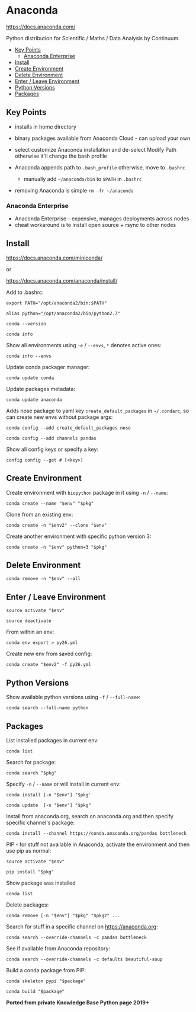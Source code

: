 # Anaconda

<https://docs.anaconda.com/>

Python distribution for Scientific / Maths / Data Analysis by Continuum.

<!-- INDEX_START -->

- [Key Points](#key-points)
  - [Anaconda Enterprise](#anaconda-enterprise)
- [Install](#install)
- [Create Environment](#create-environment)
- [Delete Environment](#delete-environment)
- [Enter / Leave Environment](#enter--leave-environment)
- [Python Versions](#python-versions)
- [Packages](#packages)

<!-- INDEX_END -->

## Key Points

- installs in home directory
- binary packages available from Anaconda Cloud - can upload your own

- select customize Anaconda installation and de-select Modify Path otherwise it'll change the bash profile
- Anaconda appends path to `.bash_profile` otherwise, move to `.bashrc`
  - manually add `~/anaconda/bin` to `$PATH` in `.bashrc`
- removing Anaconda is simple `rm -fr ~/anaconda`

### Anaconda Enterprise

- Anaconda Enterprise - expensive, manages deployments across nodes
- cheat workaround is to install open source + rsync to other nodes

## Install

<https://docs.anaconda.com/miniconda/>

or

<https://docs.anaconda.com/anaconda/install/>

Add to .bashrc:

```shell
export PATH="/opt/anaconda2/bin:$PATH"
```

```shell
alias python="/opt/anaconda2/bin/python2.7"
```

```shell
conda --version
```

```shell
conda info
```

Show all environments using `-e` / `--envs`, `*` denotes active ones:

```shell
conda info --envs
```

Update conda packager manager:

```shell
conda update conda
```

Update packages metadata:

```shell
conda update anaconda
```

Adds nose package to yaml key `create_default_packages` in `~/.condarc`, so can create new envs without package args:

```shell
conda config --add create_default_packages nose
```

```shell
conda config --add channels pandas
```

Show all config keys or specify a key:

```shell
config config --get # [<key>]
```

## Create Environment

Create environment with `biopython` package in it using `-n` / `--name`:

```shell
conda create --name "$env" "$pkg"
```

Clone from an existing env:

```shell
conda create -n "$env2" --clone "$env"
```

Create another environment with specific python version 3:

```shell
conda create -n "$env" python=3 "$pkg"
```

## Delete Environment

```shell
conda remove -n "$env" --all
```

## Enter / Leave Environment

```shell
source activate "$env"
```

```shell
source deactivate
```

From within an env:

```shell
conda env export > py26.yml
```

Create new env from saved config:

```shell
conda create "$env2" -f py26.yml
```

## Python Versions

Show available python versions using `-f` / `--full-name`:

```shell
conda search --full-name python
```

## Packages

List installed packages in current env:

```shell
conda list
```

Search for package:

```shell
conda search "$pkg"
```

Specify `-n` / `--name` or will install in current env:

```shell
conda install [-n "$env"] "$pkg'
```

```shell
conda update  [-n "$env"] "$pkg"
```

Install from anaconda.org, search on anaconda.org and then specify specific channel's package:

```shell
conda install --channel https://conda.anaconda.org/pandas bottleneck
```

PIP - for stuff not available in Anaconda, activate the environment and then use pip as normal:

```shell
source activate "$env"
```

```shell
pip install "$pkg"
```

Show package was installed

```shell
conda list
```

Delete packages:

```shell
conda remove [-n "$env"] "$pkg" "$pkg2" ...
```

Search for stuff in a specific channel on <https://anaconda.org>:

```shell
conda search --override-channels -c pandas bottleneck
```

See if available from Anaconda repository:

```shell
conda search --override-channels -c defaults beautiful-soup
```

Build a conda package from PIP:

```shell
conda skeleton pypi "$package"
```

```shell
conda build "$package"
```

**Ported from private Knowledge Base Python page 2019+**
